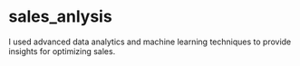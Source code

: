 # sales_anlysis
I used advanced data analytics and machine learning techniques to provide insights for optimizing sales.
